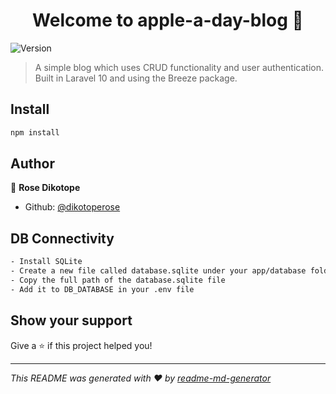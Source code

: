 <h1 align="center">Welcome to apple-a-day-blog 👋</h1>
<p>
  <img alt="Version" src="https://img.shields.io/badge/version-v1-blue.svg?cacheSeconds=2592000" />
</p>

> A simple blog which uses CRUD functionality and user authentication. Built in Laravel 10 and using the Breeze package. 

## Install

```sh
npm install
```

## Author

👤 **Rose Dikotope**

* Github: [@dikotoperose](https://github.com/dikotoperose)

## DB Connectivity

```sh
- Install SQLite 
- Create a new file called database.sqlite under your app/database folder
- Copy the full path of the database.sqlite file
- Add it to DB_DATABASE in your .env file 
```

## Show your support

Give a ⭐️ if this project helped you!

***
_This README was generated with ❤️ by [readme-md-generator](https://github.com/kefranabg/readme-md-generator)_